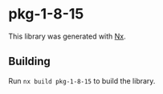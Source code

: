 # pkg-1-8-15

This library was generated with [Nx](https://nx.dev).

## Building

Run `nx build pkg-1-8-15` to build the library.
